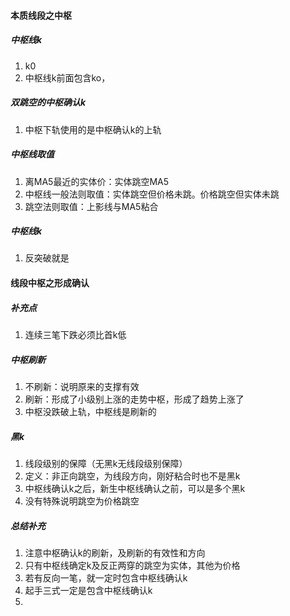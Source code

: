 #### 本质线段之中枢
##### 中枢线k
1. k0
2. 中枢线k前面包含ko，
##### 双跳空的中枢确认k
1. 中枢下轨使用的是中枢确认k的上轨
##### 中枢线取值
1. 离MA5最近的实体价：实体跳空MA5
3. 中枢线一般法则取值：实体跳空但价格未跳。价格跳空但实体未跳
4. 跳空法则取值：上影线与MA5粘合
##### 中枢线k
1. 反突破就是
#### 线段中枢之形成确认
##### 补充点
1. 连续三笔下跌必须比首k低
##### 中枢刷新
1. 不刷新：说明原来的支撑有效
2. 刷新：形成了小级别上涨的走势中枢，形成了趋势上涨了
3. 中枢没跌破上轨，中枢线是刷新的
##### 黑k
1. 线段级别的保障（无黑k无线段级别保障）
2. 定义：非正向跳空，为线段方向，刚好粘合时也不是黑k
3. 中枢线确认k之后，新生中枢线确认之前，可以是多个黑k
4. 没有特殊说明跳空为价格跳空
##### 总结补充
1. 注意中枢确认k的刷新，及刷新的有效性和方向
2. 只有中枢线确定k及反正两穿的跳空为实体，其他为价格
3. 若有反向一笔，就一定时包含中枢线确认k
4. 起手三式一定是包含中枢线确认k
5. 
